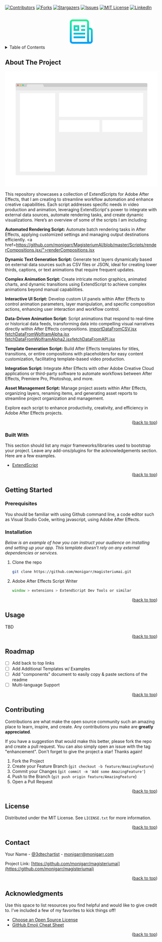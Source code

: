 <div id="top"></div>
<!--
*** Thanks for checking out the Best-README-Template. If you have a suggestion
*** that would make this better, please fork the repo and create a pull request
*** or simply open an issue with the tag "enhancement".
*** Don't forget to give the project a star!
*** Thanks again! Now go create something AMAZING! :D
-->



<!-- PROJECT SHIELDS -->
<!--
*** I'm using markdown "reference style" links for readability.
*** Reference links are enclosed in brackets [ ] instead of parentheses ( ).
*** See the bottom of this document for the declaration of the reference variables
*** for contributors-url, forks-url, etc. This is an optional, concise syntax you may use.
*** https://www.markdownguide.org/basic-syntax/#reference-style-links
-->
[![Contributors][contributors-shield]][contributors-url]
[![Forks][forks-shield]][forks-url]
[![Stargazers][stars-shield]][stars-url]
[![Issues][issues-shield]][issues-url]
[![MIT License][license-shield]][license-url]
[![LinkedIn][linkedin-shield]][linkedin-url]



<!-- PROJECT LOGO -->
<br />
<div align="center">
  <a href="https://github.com/monigarrdrew/MagisteriumAI">
    <img src="images/logo.png" alt="Logo" width="80" height="80">
  </a>
</div>



<!-- TABLE OF CONTENTS -->
<details>
  <summary>Table of Contents</summary>
  <ol>
    <li>
      <a href="#about-the-project">About The Project</a>
      <ul>
        <li><a href="#built-with">Built With</a></li>
      </ul>
    </li>
    <li>
      <a href="#getting-started">Getting Started</a>
      <ul>
        <li><a href="#prerequisites">Prerequisites</a></li>
        <li><a href="#installation">Installation</a></li>
      </ul>
    </li>
    <li><a href="#usage">Usage</a></li>
    <li><a href="#roadmap">Roadmap</a></li>
    <li><a href="#contributing">Contributing</a></li>
    <li><a href="#license">License</a></li>
    <li><a href="#contact">Contact</a></li>
    <li><a href="#acknowledgments">Acknowledgments</a></li>
  </ol>
</details>



<!-- ABOUT THE PROJECT -->
## About The Project

[![Product Name Screen Shot][product-screenshot]](https://www.github.com/monigarr/magisteriumai)

This repository showcases a collection of ExtendScripts for Adobe After Effects, that I am creating to streamline workflow automation and enhance creative capabilities. Each script addresses specific needs in video production and animation, leveraging ExtendScript's power to integrate with external data sources, automate rendering tasks, and create dynamic visualizations. Here’s an overview of some of the scripts I am including:

<b>Automated Rendering Script:</b> Automate batch rendering tasks in After Effects, applying customized settings and managing output destinations efficiently. <a href=https://github.com/monigarr/MagisteriumAI/blob/master/Scripts/renderCompositions.jsx/">renderCompositions.jsx</a>

<b>Dynamic Text Generation Script:</b> Generate text layers dynamically based on external data sources such as CSV files or JSON, ideal for creating lower thirds, captions, or text animations that require frequent updates.

<b>Complex Animation Script:</b> Create intricate motion graphics, animated charts, and dynamic transitions using ExtendScript to achieve complex animations beyond manual capabilities.

<b>Interactive UI Script:</b> Develop custom UI panels within After Effects to control animation parameters, layer manipulation, and specific composition actions, enhancing user interaction and workflow control.

<b>Data-Driven Animation Script:</b> Script animations that respond to real-time or historical data feeds, transforming data into compelling visual narratives directly within After Effects compositions. <a href="Scripts/importDataFromCSV.jsx">importDataFromCSV.jsx</a> <a href="Scripts/fetchDataFromWolframAlpha.jsx">fetchDataFromWolframAlpha.jsx</a> <a href="Scripts/fetchDataFromWolframAlpha2.jsx">fetchDataFromWolframAlpha2.jsx</a><a href="Scripts/fetchDataFromAPI.jsx">fetchDataFromAPI.jsx</a>

<b>Template Generation Script:</b> Build After Effects templates for titles, transitions, or entire compositions with placeholders for easy content customization, facilitating template-based video production.

<b>Integration Script:</b> Integrate After Effects with other Adobe Creative Cloud applications or third-party software to automate workflows between After Effects, Premiere Pro, Photoshop, and more. 

<b>Asset Management Script:</b> Manage project assets within After Effects, organizing layers, renaming items, and generating asset reports to streamline project organization and management.

Explore each script to enhance productivity, creativity, and efficiency in Adobe After Effects projects.

<p align="right">(<a href="#top">back to top</a>)</p>



### Built With

This section should list any major frameworks/libraries used to bootstrap your project. Leave any add-ons/plugins for the acknowledgements section. Here are a few examples.

* [ExtendScript](https://en.wikipedia.org/wiki/ExtendScript)


<p align="right">(<a href="#top">back to top</a>)</p>



<!-- GETTING STARTED -->
## Getting Started


### Prerequisites

You should be familiar with using Github command line, a code editor such as Visual Studio Code, writing javascript, using Adobe After Effects.

### Installation

_Below is an example of how you can instruct your audience on installing and setting up your app. This template doesn't rely on any external dependencies or services._

1. Clone the repo
   ```sh
   git clone https://github.com/monigarr/magisteriumai.git
   ```

2. Adobe After Effects Script Writer 
   ```js
   window > extensions > ExtendScript Dev Tools or similar
   ```

<p align="right">(<a href="#top">back to top</a>)</p>



<!-- USAGE EXAMPLES -->
## Usage

TBD



<p align="right">(<a href="#top">back to top</a>)</p>



<!-- ROADMAP -->
## Roadmap

- [ ] Add back to top links
- [ ] Add Additional Templates w/ Examples
- [ ] Add "components" document to easily copy & paste sections of the readme
- [ ] Multi-language Support

<p align="right">(<a href="#top">back to top</a>)</p>



<!-- CONTRIBUTING -->
## Contributing

Contributions are what make the open source community such an amazing place to learn, inspire, and create. Any contributions you make are **greatly appreciated**.

If you have a suggestion that would make this better, please fork the repo and create a pull request. You can also simply open an issue with the tag "enhancement".
Don't forget to give the project a star! Thanks again!

1. Fork the Project
2. Create your Feature Branch (`git checkout -b feature/AmazingFeature`)
3. Commit your Changes (`git commit -m 'Add some AmazingFeature'`)
4. Push to the Branch (`git push origin feature/AmazingFeature`)
5. Open a Pull Request

<p align="right">(<a href="#top">back to top</a>)</p>



<!-- LICENSE -->
## License

Distributed under the MIT License. See `LICENSE.txt` for more information.

<p align="right">(<a href="#top">back to top</a>)</p>



<!-- CONTACT -->
## Contact

Your Name - [@3dtechartist](https://x.com/3dtechartist) - monigarr@monigarr.com

Project Link: [https://github.com/monigarr/magisteriumai](https://github.com/monigarr/magisteriumai)

<p align="right">(<a href="#top">back to top</a>)</p>



<!-- ACKNOWLEDGMENTS -->
## Acknowledgments

Use this space to list resources you find helpful and would like to give credit to. I've included a few of my favorites to kick things off!

* [Choose an Open Source License](https://choosealicense.com)
* [GitHub Emoji Cheat Sheet](https://www.webpagefx.com/tools/emoji-cheat-sheet)


<p align="right">(<a href="#top">back to top</a>)</p>



<!-- MARKDOWN LINKS & IMAGES -->
<!-- https://www.markdownguide.org/basic-syntax/#reference-style-links -->
[contributors-shield]: https://img.shields.io/github/contributors/monigarr/MagisteriumAI.svg?style=for-the-badge
[contributors-url]: https://github.com/monigarr/MagisteriumAI/graphs/contributors
[forks-shield]: https://img.shields.io/github/forks/monigarr/MagisteriumAI.svg?style=for-the-badge
[forks-url]: https://github.com/monigarr/MagisteriumAI/network/members
[stars-shield]: https://img.shields.io/github/stars/monigarr/MagisteriumAI.svg?style=for-the-badge
[stars-url]: https://github.com/monigarr/MagisteriumAI/stargazers
[issues-shield]: https://img.shields.io/github/issues/monigarr/MagisteriumAI.svg?style=for-the-badge
[issues-url]: https://github.com/monigarr/MagisteriumAI/issues
[license-shield]: https://img.shields.io/github/license/monigarr/MagisteriumAI.svg?style=for-the-badge
[license-url]: https://github.com/monigarr/MagisteriumAI/blob/master/LICENSE.txt
[linkedin-shield]: https://img.shields.io/badge/-LinkedIn-black.svg?style=for-the-badge&logo=linkedin&colorB=555
[linkedin-url]: https://linkedin.com/in/3dtechartist
[product-screenshot]: images/screenshot.png
